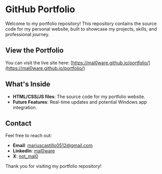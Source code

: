 # GitHub Portfolio

Welcome to my portfolio repository! This repository contains the source code for my personal website, built to showcase my projects, skills, and professional journey.

## View the Portfolio
You can visit the live site here: [https://mal0ware.github.io/portfolio/](https://mal0ware.github.io/portfolio/)

## What's Inside
- **HTML/CSS/JS files**: The source code for my portfolio website.
- **Future Features**: Real-time updates and potential Windows app integration.

## Contact
Feel free to reach out:
- **Email**: [mariuscastillo0512@gmail.com](mailto:mariuscastillo0512@gmail.com)
- **LinkedIn**: [mal0ware](https://www.linkedin.com/in/mal0ware/)
- **X**: [not_mal0](https://x.com/not_mal0)

Thank you for visiting my portfolio repository!